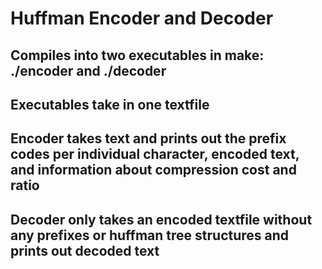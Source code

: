 # Huffman Encoder and Decoder

## Compiles into two executables in make: ./encoder and ./decoder

## Executables take in one textfile

## Encoder takes text and prints out the prefix codes per individual character, encoded text, and information about compression cost and ratio

## Decoder only takes an encoded textfile without any prefixes or huffman tree structures and prints out decoded text